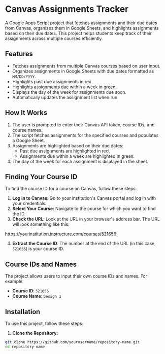 # Canvas Assignments Tracker

A Google Apps Script project that fetches assignments and their due dates from Canvas, organizes them in Google Sheets, and highlights assignments based on their due dates. This project helps students keep track of their assignments across multiple courses efficiently.

## Features

- Fetches assignments from multiple Canvas courses based on user input.
- Organizes assignments in Google Sheets with due dates formatted as `MM/DD/YYYY`.
- Highlights past due assignments in red.
- Highlights assignments due within a week in green.
- Displays the day of the week for assignments due soon.
- Automatically updates the assignment list when run.

## How It Works

1. The user is prompted to enter their Canvas API token, course IDs, and course names.
2. The script fetches assignments for the specified courses and populates a Google Sheet.
3. Assignments are highlighted based on their due dates:
   - Past due assignments are highlighted in red.
   - Assignments due within a week are highlighted in green.
4. The day of the week for each assignment is displayed in the sheet.

## Finding Your Course ID

To find the course ID for a course on Canvas, follow these steps:

1. **Log in to Canvas**: Go to your institution's Canvas portal and log in with your credentials.
2. **Select Your Course**: Navigate to the course for which you want to find the ID.
3. **Check the URL**: Look at the URL in your browser's address bar. The URL will look something like this:

https://yourinstitution.instructure.com/courses/521656

4. **Extract the Course ID**: The number at the end of the URL (in this case, `521656`) is your course ID.

## Course IDs and Names

The project allows users to input their own course IDs and names. For example:

- **Course ID**: `521656`
- **Course Name**: `Design 1`

## Installation

To use this project, follow these steps:

1. **Clone the Repository**:
```bash
git clone https://github.com/yourusername/repository-name.git
cd repository-name


